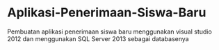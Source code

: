 # Aplikasi-Penerimaan-Siswa-Baru
Pembuatan aplikasi penerimaan siswa baru menggunakan visual studio 2012 dan menggunakan SQL Server 2013 sebagai databasenya
